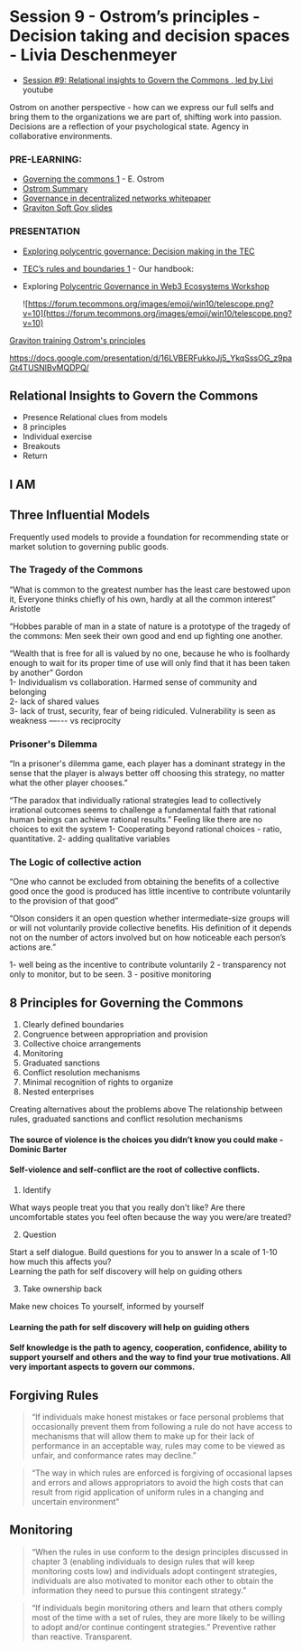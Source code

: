# Session 9 - Ostrom’s principles - Decision taking and decision spaces - Livia Deschenmeyer 

* [Session #9: Relational insights to Govern the Commons , led by Livi](https://www.youtube.com/watch?v=xS3wgHnWCWs&list=PLusWL9gf0FIR0H9kyss3Dotwx7Mjr2p_h&index=9) youtube

Ostrom on another perspective - how can we express our full selfs and bring them to the organizations we are part of, shifting work into passion. Decisions are a reflection of your psychological state. Agency in collaborative environments.

### PRE-LEARNING:

- [Governing the commons 1](https://wtf.tw/ref/ostrom_1990.pdf) - E. Ostrom
- [Ostrom Summary](https://drive.google.com/file/d/1nLeB-Rmchee9zsyyNCnJdBlgqYulbH1-/view?usp=sharing)
- [Governance in decentralized networks whitepaper](https://drive.google.com/file/d/1LtG0eVIzzd-Jwknw_zPMqGnuxEB5X8eS/view?usp=sharing)
- [Graviton Soft Gov slides](https://docs.google.com/presentation/d/1sykUfttLkZm_zoZqlM1nqpdvF1tpmgnK8CrhLHUahRY/edit?usp=sharing)

### PRESENTATION

- [Exploring polycentric governance: Decision making in the TEC](https://docs.google.com/document/d/1yfAbB7-lKDjXXciGuHUr1vbPsTikhdMAxNFg8g1Ihac/edit)
- [TEC’s rules and boundaries 1](https://app.gitbook.com/@token-engineering-commons/s/tec-handbook/) - Our handbook:
- Exploring [Polycentric Governance in Web3 Ecosystems Workshop](https://www.youtube.com/watch?v=ZIWskNogafg&t=2481s)
    
    ![https://forum.tecommons.org/images/emoji/win10/telescope.png?v=10](https://forum.tecommons.org/images/emoji/win10/telescope.png?v=10)
    
[Graviton training Ostrom's principles](https://docs.google.com/presentation/d/16LVBERFukkoJj5_YkqSssOG_z9paGt4TUSNlBvMQDPQ/)


https://docs.google.com/presentation/d/16LVBERFukkoJj5_YkqSssOG_z9paGt4TUSNlBvMQDPQ/


## Relational Insights to Govern the Commons 

- Presence Relational clues from models
- 8 principles 
- Individual exercise
- Breakouts 
- Return 

## I AM

## Three Influential Models 
Frequently used models to provide a foundation for recommending state or market solution to governing public goods. 

### The Tragedy of the Commons 

“What is common to the greatest number has the least care bestowed upon it, Everyone thinks chiefly of his own, hardly at all the common interest” Aristotle

“Hobbes parable of man in a state of nature is a prototype of the tragedy of the commons: Men seek their own good and end up fighting one another.

“Wealth that is free for all is valued by no one, because he who is foolhardy enough to wait for its proper time of use will only find that it has been taken by another” Gordon  
1- Individualism vs collaboration. Harmed sense of community and belonging  
2- lack of shared values   
3- lack of trust, security, fear of being ridiculed. Vulnerability is seen as weakness  —--- vs reciprocity 

### Prisoner's Dilemma 

“In a prisoner's dilemma game, each player has a dominant strategy in the sense that the player is always better off choosing this strategy, no matter what the other player chooses.”

“The paradox that individually rational strategies lead to collectively irrational outcomes seems to challenge a fundamental faith that rational human beings can achieve rational results.” 
Feeling like there are no choices to exit the system 
1- Cooperating beyond rational choices - ratio, quantitative. 
2- adding qualitative variables

### The Logic of collective action 

“One who cannot be excluded from obtaining the benefits of a collective good once the good is produced has little incentive to contribute voluntarily to the provision of that good” 

“Olson considers it an open question whether intermediate-size groups will or will not voluntarily provide collective benefits. His definition of it depends not on the number of actors involved but on how noticeable each person’s actions are.” 

1- well being as the incentive to contribute voluntarily
2 - transparency not only to monitor, but to be seen. 
3 - positive monitoring

## 8 Principles for Governing the Commons 

1. Clearly defined boundaries
2. Congruence between appropriation and provision
3. Collective choice arrangements
4. Monitoring 
5. Graduated sanctions
6. Conflict resolution mechanisms
7. Minimal recognition of rights to organize
8. Nested enterprises 

Creating alternatives about the problems above 
The relationship between rules, graduated sanctions and conflict resolution mechanisms 

#### The source of violence is the choices you didn’t know you could make - Dominic Barter 

#### Self-violence and self-conflict are the root of collective conflicts. 

1. Identify 

What ways people treat you that you really don't like? 
Are there uncomfortable states you feel often because the way you were/are treated? 

2. Question

Start a self dialogue. 
Build questions for you to answer
In a scale of 1-10 how much this affects you?   
Learning the path for self discovery will help on guiding others 

3. Take ownership back 

Make new choices 
To yourself, informed by yourself 
  
#### Learning the path for self discovery will help on guiding others 

#### Self knowledge is the path to agency, cooperation, confidence, ability to support yourself and others and the way to find your true motivations. All very important aspects to govern our commons. 

## Forgiving Rules

> “If individuals make honest mistakes or face personal problems that occasionally prevent them from following a rule do not have access to mechanisms that will allow them to make up for their lack of performance in an acceptable way, rules may come to be viewed as unfair, and conformance rates may decline.”

> “The way in which rules are enforced is forgiving of occasional lapses and errors and allows appropriators to avoid the high costs that can result from rigid application of uniform rules in a changing and uncertain environment”

## Monitoring 

> “When the rules in use conform to the design principles discussed in chapter 3 (enabling individuals to design rules that will keep monitoring costs low) and individuals adopt contingent strategies, individuals are also motivated to monitor each other to obtain the information they need to pursue this contingent strategy.” 

> “If individuals begin monitoring others and learn that others comply most of the time with a set of rules, they are more likely to be willing to adopt and/or continue contingent strategies.” 
Preventive rather than reactive. 
Transparent. 
